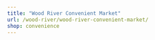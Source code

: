 ```yaml
---
title: "Wood River Convenient Market"
url: /wood-river/wood-river-convenient-market/
shop: convenience
---
```

